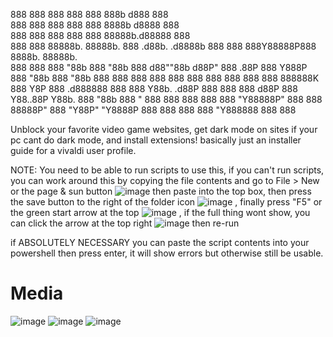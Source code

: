 888     888          888      888                   888      888b     d888          888      
888     888          888      888                   888      8888b   d8888          888      
888     888          888      888                   888      88888b.d88888          888      
888     888 88888b.  88888b.  888  .d88b.   .d8888b 888  888 888Y88888P888  8888b.  88888b.  
888     888 888 "88b 888 "88b 888 d88""88b d88P"    888 .88P 888 Y888P 888     "88b 888 "88b 
888     888 888  888 888  888 888 888  888 888      888888K  888  Y8P  888 .d888888 888  888 
Y88b. .d88P 888  888 888 d88P 888 Y88..88P Y88b.    888 "88b 888   "   888 888  888 888  888 
 "Y88888P"  888  888 88888P"  888  "Y88P"   "Y8888P 888  888 888       888 "Y888888 888  888

Unblock your favorite video game websites, get dark mode on sites if your pc cant do dark mode, and install extensions! basically just an installer guide for a vivaldi user profile.

NOTE: You need to be able to run scripts to use this, if you can't run scripts, you can work around this by copying the file contents and go to File > New or the page & sun button ![image](https://github.com/user-attachments/assets/1722b977-f2d8-47db-949d-408e9afe2b25) then paste into the top box, then press the save button to the right of the folder icon ![image](https://github.com/user-attachments/assets/09d2c802-f280-463f-97e7-745befb06c39)
, finally press "F5" or the green start arrow at the top ![image](https://github.com/user-attachments/assets/c7e7af2b-9cdb-4da2-8f57-8dabf8b9352f)
 , if the full thing wont show, you can click the arrow at the top right ![image](https://github.com/user-attachments/assets/cd3b12f0-4fac-4590-8443-a27c65d55402) then re-run

if ABSOLUTELY NECESSARY you can paste the script contents into your powershell then press enter, it will show errors but otherwise still be usable.

# Media
![image](https://github.com/user-attachments/assets/d0b43da5-8c91-4024-8457-019de90128c7)
![image](https://github.com/user-attachments/assets/36066067-3d90-4a58-87bd-518481bb06c5)
![image](https://github.com/user-attachments/assets/1a580af1-24ac-4e54-a888-0e9896c33569)
